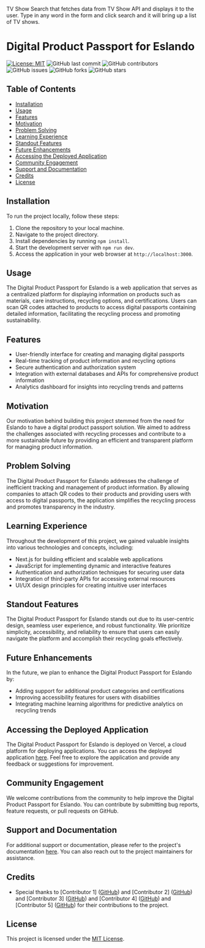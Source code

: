 TV Show Search that fetches data from TV Show API and displays it to the user.
Type in any word in the form and click search and it will bring up a list of TV shows. 

# Digital Product Passport for Eslando

[![License: MIT](https://img.shields.io/badge/License-MIT-yellow.svg)](https://opensource.org/licenses/MIT)
![GitHub last commit](https://img.shields.io/github/last-commit/your-github-repo/your-project)
![GitHub contributors](https://img.shields.io/github/contributors/your-github-repo/your-project)
![GitHub issues](https://img.shields.io/github/issues/your-github-repo/your-project)
![GitHub forks](https://img.shields.io/github/forks/your-github-repo/your-project)
![GitHub stars](https://img.shields.io/github/stars/your-github-repo/your-project)

## Table of Contents

- [Installation](#installation)
- [Usage](#usage)
- [Features](#features)
- [Motivation](#motivation)
- [Problem Solving](#problem-solving)
- [Learning Experience](#learning-experience)
- [Standout Features](#standout-features)
- [Future Enhancements](#future-enhancements)
- [Accessing the Deployed Application](#accessing-the-deployed-application)
- [Community Engagement](#community-engagement)
- [Support and Documentation](#support-and-documentation)
- [Credits](#credits)
- [License](#license)

## Installation

To run the project locally, follow these steps:

1. Clone the repository to your local machine.
2. Navigate to the project directory.
3. Install dependencies by running `npm install`.
4. Start the development server with `npm run dev`.
5. Access the application in your web browser at `http://localhost:3000`.

## Usage

The Digital Product Passport for Eslando is a web application that serves as a centralized platform for displaying information on products such as materials, care instructions, recycling options, and certifications. Users can scan QR codes attached to products to access digital passports containing detailed information, facilitating the recycling process and promoting sustainability.

## Features

- User-friendly interface for creating and managing digital passports
- Real-time tracking of product information and recycling options
- Secure authentication and authorization system
- Integration with external databases and APIs for comprehensive product information
- Analytics dashboard for insights into recycling trends and patterns

## Motivation

Our motivation behind building this project stemmed from the need for Eslando to have a digital product passport solution. We aimed to address the challenges associated with recycling processes and contribute to a more sustainable future by providing an efficient and transparent platform for managing product information.

## Problem Solving

The Digital Product Passport for Eslando addresses the challenge of inefficient tracking and management of product information. By allowing companies to attach QR codes to their products and providing users with access to digital passports, the application simplifies the recycling process and promotes transparency in the industry.

## Learning Experience

Throughout the development of this project, we gained valuable insights into various technologies and concepts, including:

- Next.js for building efficient and scalable web applications
- JavaScript for implementing dynamic and interactive features
- Authentication and authorization techniques for securing user data
- Integration of third-party APIs for accessing external resources
- UI/UX design principles for creating intuitive user interfaces

## Standout Features

The Digital Product Passport for Eslando stands out due to its user-centric design, seamless user experience, and robust functionality. We prioritize simplicity, accessibility, and reliability to ensure that users can easily navigate the platform and accomplish their recycling goals effectively.

## Future Enhancements

In the future, we plan to enhance the Digital Product Passport for Eslando by:

- Adding support for additional product categories and certifications
- Improving accessibility features for users with disabilities
- Integrating machine learning algorithms for predictive analytics on recycling trends

## Accessing the Deployed Application

The Digital Product Passport for Eslando is deployed on Vercel, a cloud platform for deploying applications. You can access the deployed application [here](#). Feel free to explore the application and provide any feedback or suggestions for improvement.

## Community Engagement

We welcome contributions from the community to help improve the Digital Product Passport for Eslando. You can contribute by submitting bug reports, feature requests, or pull requests on GitHub.

## Support and Documentation

For additional support or documentation, please refer to the project's documentation [here](#). You can also reach out to the project maintainers for assistance.

## Credits

- Special thanks to [Contributor 1] ([GitHub](https://github.com/contributor1)) and [Contributor 2] ([GitHub](https://github.com/contributor2)) and [Contributor 3] ([GitHub](https://github.com/contributor3)) and [Contributor 4] ([GitHub](https://github.com/contributor4)) and [Contributor 5] ([GitHub](https://github.com/contributor5)) for their contributions to the project.

## License

This project is licensed under the [MIT License](LICENSE).

